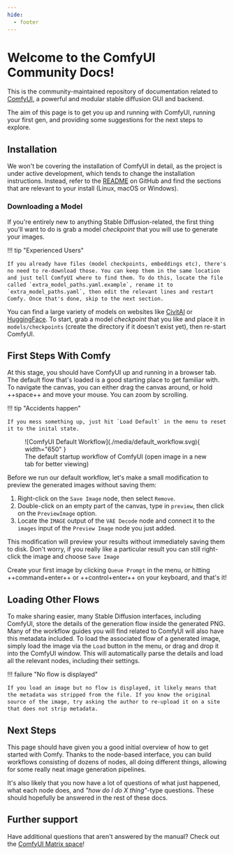 ```yaml
---
hide:
  - footer
---
```


# Welcome to the ComfyUI Community Docs!

This is the community-maintained repository of documentation related to [ComfyUI](https://github.com/comfyanonymous/ComfyUI), a powerful and modular stable diffusion GUI and backend. 

The aim of this page is to get you up and running with ComfyUI, running your first gen, and providing some suggestions for the next steps to explore.

## Installation

We won't be covering the installation of ComfyUI in detail, as the project is under active development, which tends to change the installation instructions. Instead, refer to the [README](https://github.com/comfyanonymous/ComfyUI) on GitHub and find the sections that are relevant to your install (Linux, macOS or Windows).

### Downloading a Model

If you're entirely new to anything Stable Diffusion-related, the first thing you'll want to do is grab a model _checkpoint_ that you will use to generate your images. 

!!! tip "Experienced Users"

    If you already have files (model checkpoints, embeddings etc), there's no need to re-download those. You can keep them in the same location and just tell ComfyUI where to find them. To do this, locate the file called `extra_model_paths.yaml.example`, rename it to `extra_model_paths.yaml`, then edit the relevant lines and restart Comfy. Once that's done, skip to the next section.

You can find a large variety of models on websites like [CivitAI](https://civitai.com/) or [HuggingFace](https://huggingface.co/models?other=stable-diffusion). To start, grab a model _checkpoint_ that you like and place it in `models/checkpoints` (create the directory if it doesn't exist yet), then re-start ComfyUI.

## First Steps With Comfy

At this stage, you should have ComfyUI up and running in a browser tab. The default flow that's loaded is a good starting place to get familiar with. To navigate the canvas, you can either drag the canvas around, or hold ++space++ and move your mouse. You can zoom by scrolling. 

!!! tip "Accidents happen"

    If you mess something up, just hit `Load Default` in the menu to reset it to the inital state.

<figure markdown>
  ![ComfyUI Default Workflow](./media/default_workflow.svg){ width="650" }
  <figcaption>The default startup workflow of ComfyUI (open image in a new tab for better viewing)</figcaption>
</figure>

Before we run our default workflow, let's make a small modification to preview the generated images without saving them:

1. Right-click on the `Save Image` node, then select `Remove`.
1. Double-click on an empty part of the canvas, type in `preview`, then click on the `PreviewImage` option.
1. Locate the `IMAGE` output of the `VAE Decode` node and connect it to the `images` input of the `Preview Image` node you just added.

This modification will preview your results without immediately saving them to disk. Don't worry, if you really like a particular result you can still right-click the image and choose `Save Image`

Create your first image by clicking `Queue Prompt` in the menu, or hitting ++command+enter++ or ++control+enter++ on your keyboard, and that's it!

## Loading Other Flows

To make sharing easier, many Stable Diffusion interfaces, including ComfyUI, store the details of the generation flow inside the generated PNG. Many of the workflow guides you will find related to ComfyUI will also have this metadata included. To load the associated flow of a generated image, simply load the image via the `Load` button in the menu, or drag and drop it into the ComfyUI window. This will automatically parse the details and load all the relevant nodes, including their settings.

!!! failure "No flow is displayed"

    If you load an image but no flow is displayed, it likely means that the metadata was stripped from the file. If you know the original source of the image, try asking the author to re-upload it on a site that does not strip metadata.

## Next Steps
This page should have given you a good initial overview of how to get started with Comfy. Thanks to the node-based interface, you can build workflows consisting of dozens of nodes, all doing different things, allowing for some really neat image generation pipelines. 

It's also likely that you now have a lot of questions of what just happened, what each node does, and _"how do I do X thing"_-type questions. These should hopefully be answered in the rest of these docs.

## Further support

Have additional questions that aren't answered by the manual? Check out the [ComfyUI Matrix space](https://app.element.io/#/room/%23comfyui_space%3Amatrix.org)!